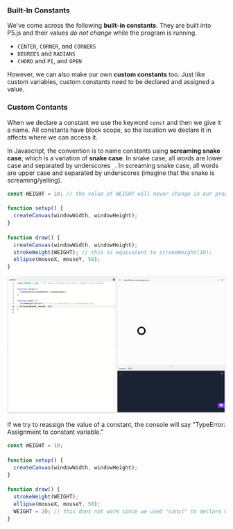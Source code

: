 ### Built-In Constants

We've come across the following **built-in constants**. They are built into P5.js and their values *do not change* while the program is running.

* `CENTER`, `CORNER`, and `CORNERS`
* `DEGREES` and `RADIANS`
* `CHORD` and `PI`, and `OPEN`

However, we can also make our own **custom constants** too. Just like custom variables, custom constants need to be declared and assigned a value. 

### Custom Contants

When we declare a constant we use the keyword `const` and then we give it a name. All constants have block scope, so the location we declare it in affects where we can access it.

In Javascript, the convention is to name constants using **screaming snake case**, which is a variation of **snake case**. In snake case, all words are lower case and separated by underscores `_`. In screaming snake case, all words are upper case and separated by underscores (imagine that the snake is screaming/yelling).

```javascript
const WEIGHT = 10; // the value of WEIGHT will never change in our program

function setup() {
  createCanvas(windowWidth, windowHeight);
}

function draw() {
  createCanvas(windowWidth, windowHeight);
  strokeWeight(WEIGHT); // this is equivalent to strokeWeight(10);
  ellipse(mouseX, mouseY, 50);
}
```
![](../../Images/Constant.png)

If we try to reassign the value of a constant, the console will say "TypeError: Assignment to constant variable."

```javascript
const WEIGHT = 10;

function setup() {
  createCanvas(windowWidth, windowHeight);
}

function draw() {
  strokeWeight(WEIGHT);
  ellipse(mouseX, mouseY, 50);
  WEIGHT = 20; // this does not work since we used "const" to declare WEIGHT
}
```

